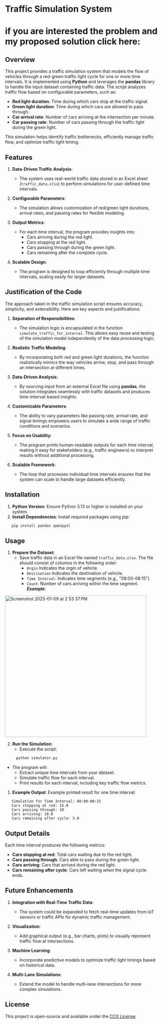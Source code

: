 # Traffic Simulation System
# if you are interested the problem and my proposed solution click here:
## Overview
This project provides a traffic simulation system that models the flow of vehicles through a red-green traffic light cycle for one or more time intervals. It is implemented using **Python** and leverages the **pandas** library to handle the input dataset containing traffic data.
The script analyzes traffic flow based on configurable parameters, such as:
- **Red light duration**: Time during which cars stop at the traffic signal.
- **Green light duration**: Time during which cars are allowed to pass through.
- **Car arrival rate**: Number of cars arriving at the intersection per minute.
- **Car passing rate**: Number of cars passing through the traffic light during the green light.

This simulation helps identify traffic bottlenecks, efficiently manage traffic flow, and optimize traffic light timing.
## Features
1. **Data-Driven Traffic Analysis**:
    - The system uses real-world traffic data stored in an Excel sheet (`traffic_data.xlsx`) to perform simulations for user-defined time intervals.

2. **Configurable Parameters**:
    - The simulation allows customization of red/green light durations, arrival rates, and passing rates for flexible modeling.

3. **Output Metrics**:
    - For each time interval, the program provides insights into:
        - Cars arriving during the red light.
        - Cars stopping at the red light.
        - Cars passing through during the green light.
        - Cars remaining after the complete cycle.

4. **Scalable Design**:
    - The program is designed to loop efficiently through multiple time intervals, scaling easily for larger datasets.

## Justification of the Code
The approach taken in the traffic simulation script ensures accuracy, simplicity, and extensibility. Here are key aspects and justifications:
1. **Separation of Responsibilities**:
    - The simulation logic is encapsulated in the function `simulate_traffic_for_interval`. This allows easy reuse and testing of the simulation model independently of the data processing logic.

2. **Realistic Traffic Modeling**:
    - By incorporating both red and green light durations, the function realistically mimics the way vehicles arrive, stop, and pass through an intersection at different times.

3. **Data-Driven Analysis**:
    - By sourcing input from an external Excel file using **pandas**, the solution integrates seamlessly with traffic datasets and produces time-interval-based insights.

4. **Customizable Parameters**:
    - The ability to vary parameters like passing rate, arrival rate, and signal timings empowers users to simulate a wide range of traffic conditions and scenarios.

5. **Focus on Usability**:
    - The program prints human-readable outputs for each time interval, making it easy for stakeholders (e.g., traffic engineers) to interpret results without additional processing.

6. **Scalable Framework**:
    - The loop that processes individual time intervals ensures that the system can scale to handle large datasets efficiently.

## Installation
1. **Python Version**: Ensure Python 3.13 or higher is installed on your system.
2. **Install Dependencies**: Install required packages using pip:
``` bash
   pip install pandas openpyxl
```
## Usage
1. **Prepare the Dataset**:
    - Save traffic data in an Excel file named `traffic_data.xlsx`. The file should consist of columns in the following order:
        - `Orgin` Indicates the orgin of vehicle. 
        - `Destination` Indicates the destination of vehicle.
        - `Time Interval`: Indicates time segments (e.g., "08:00-08:15").
        - `Count`: Number of cars arriving within the time segment.
***Example***:
<img width="464" alt="Screenshot 2025-01-09 at 2 53 37 PM" src="https://github.com/user-attachments/assets/d439da1a-c831-4b97-bd0d-7f6642270219" />






2. **Run the Simulation**:
    - Execute the script:
``` bash
     python simulator.py
```
- The program will:
    - Extract unique time intervals from your dataset.
    - Simulate traffic flow for each interval.
    - Print results for each interval, including key traffic flow metrics.

1. **Example Output**: Example printed result for one time interval:
``` 
   Simulation for Time Interval: 08:00-08:15
   Cars stopping at red: 15.0
   Cars passing through: 10
   Cars arriving: 10.0
   Cars remaining after cycle: 5.0
```
## Output Details
Each time interval produces the following metrics:
- **Cars stopping at red**: Total cars waiting due to the red light.
- **Cars passing through**: Cars able to pass during the green light.
- **Cars arriving**: Cars that arrived during the red light.
- **Cars remaining after cycle**: Cars left waiting when the signal cycle ends.

## Future Enhancements
1. **Integration with Real-Time Traffic Data**:
    - The system could be expanded to fetch real-time updates from IoT sensors or traffic APIs for dynamic traffic management.

2. **Visualization**:
    - Add graphical output (e.g., bar charts, plots) to visually represent traffic flow at intersections.

3. **Machine Learning**:
    - Incorporate predictive models to optimize traffic light timings based on historical data.

4. **Multi-Lane Simulations**:
    - Extend the model to handle multi-lane intersections for more complex simulations.

## License
This project is open-source and available under the [CC0 License](https://github.com/Ronlerner-HGS/Traffic-Simulator/tree/main?tab=CC0-1.0-1-ov-file#CC0-1.0-1-ov-file).
